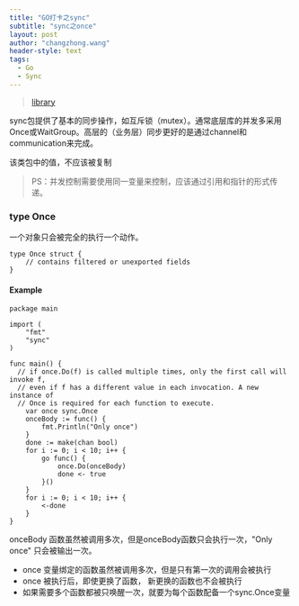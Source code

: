 ```yaml
---
title: "GO打卡之sync"
subtitle: "sync之once"
layout: post
author: "changzhong.wang"
header-style: text
tags:
  - Go
  - Sync
---
```


> [library](https://golang.org/pkg/sync/)

sync包提供了基本的同步操作，如互斥锁（mutex）。通常底层库的并发多采用Once或WaitGroup。高层的（业务层）同步更好的是通过channel和communication来完成。

该类包中的值，不应该被复制

> PS：并发控制需要使用同一变量来控制，应该通过引用和指针的形式传递。

### type Once

一个对象只会被完全的执行一个动作。

```
type Once struct {
    // contains filtered or unexported fields
}
```

#### Example
```
package main

import (
	"fmt"
	"sync"
)

func main() {
  // if once.Do(f) is called multiple times, only the first call will invoke f,
  // even if f has a different value in each invocation. A new instance of
  // Once is required for each function to execute.
	var once sync.Once
	onceBody := func() {
		fmt.Println("Only once")
	}
	done := make(chan bool)
	for i := 0; i < 10; i++ {
		go func() {
			once.Do(onceBody)
			done <- true
		}()
	}
	for i := 0; i < 10; i++ {
		<-done
	}
}
```

onceBody 函数虽然被调用多次，但是onceBody函数只会执行一次，"Only once" 只会被输出一次。


- once 变量绑定的函数虽然被调用多次，但是只有第一次的调用会被执行
- once 被执行后，即使更换了函数， 新更换的函数也不会被执行
- 如果需要多个函数都被只唤醒一次，就要为每个函数配备一个sync.Once变量